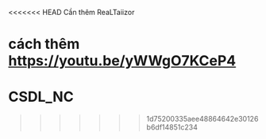 <<<<<<< HEAD
Cần thêm ReaLTaiizor

cách thêm https://youtu.be/yWWgO7KCeP4
=======
# CSDL_NC
>>>>>>> 1d75200335aee48864642e30126b6df14851c234
